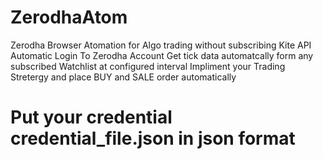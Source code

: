 # ZerodhaAtom
Zerodha Browser Atomation for Algo trading without subscribing Kite API
Automatic Login To Zerodha Account
Get tick data automatcally form any subscribed Watchlist at configured interval
Impliment your Trading Stretergy and place BUY and SALE order automatically

# Put your credential credential_file.json in json format  
